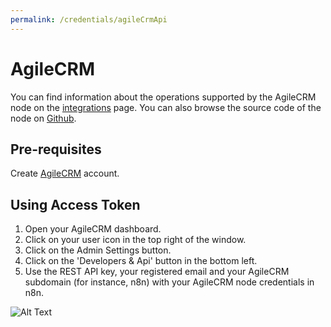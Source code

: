```yaml
---
permalink: /credentials/agileCrmApi
---
```


# AgileCRM
You can find information about the operations supported by the AgileCRM node on the [integrations](https://n8n.io/integrations/n8n-nodes-base.agileCrm) page. You can also browse the source code of the node on [Github](https://github.com/n8n-io/n8n/tree/master/packages/nodes-base/nodes/AgileCrm).

## Pre-requisites

Create [AgileCRM](https://www.agilecrm.com/) account.

## Using Access Token

1. Open your AgileCRM dashboard.
2. Click on your user icon in the top right of the window.
3. Click on the Admin Settings button.
4. Click on the 'Developers & Api' button in the bottom left.
5. Use the REST API key, your registered email and your AgileCRM subdomain (for instance, n8n) with your AgileCRM node credentials in n8n.


![Alt Text](https://i.imgur.com/SNDyA6L.gif)


